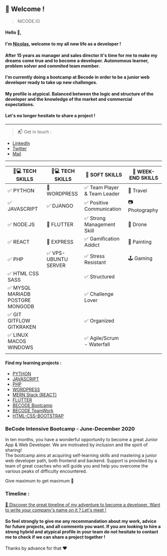## :loudspeaker: Welcome !
> NICODE.IO

#### Hello 👋, 

#### I'm [Nicolas](https://www.linkedin.com/in/nicolas-denoel/), welcome to my all new life as a developer !

#### After 15 years as manager and sales director it's time for me to make my dreams come true and to become a developer. Autonomous learner, problem solver and commited team member.
#### I'm currently doing a bootcamp at Becode in order to be a junior web developer ready to take up new challenges.
#### My profile is atypical. Balanced between the logic and structure of the developer and the knowledge of the market and commercial expectations.
#### Let's no longer hesitate to share a project ! 

---

> :mailbox_with_mail: Get in touch :
- [LinkedIn](linkedin.com/in/nicolas-denoel)
- [Twitter](https://twitter.com/Nicode_IO)
- [Mail](mailto:info@nicode.io) 

---
| :iphone::computer: TECH SKILLS            | :iphone::computer: TECH SKILLS  |  :muscle: SOFT SKILLS                          |  :deciduous_tree: WEEK-END SKILLS |
|-------------------------------------------|---------------------------------|------------------------------------------------|-----------------------------------|
| :white_check_mark: PYTHON                 |:construction: WORDPRESS         | :white_check_mark: Team Player & Team Leader    | :sunrise_over_mountains: Travel  |
| :white_check_mark: JAVASCRIPT             |:white_check_mark: DJANGO        | :white_check_mark: Positive Communication      | :camera: Photography              |
| :white_check_mark: NODE.JS                |:construction: FLUTTER           | :white_check_mark: Strong Management Skill     | :helicopter: Drone                |
| :white_check_mark: REACT                  |:construction: EXPRESS           | :white_check_mark: Gamification Addict         | :art: Painting                    |
| :white_check_mark: PHP                    |:white_check_mark: VPS-UBUNTU SERVER| :white_check_mark: Stress Resistant         | :joystick: Gaming                 |
| :white_check_mark: HTML CSS SASS          |                                 | :white_check_mark: Structured                  |                                   |
| :white_check_mark: MYSQL MARIADB POSTGRE MONGODB  |                         | :white_check_mark: Challenge Lover             |                                   |
| :white_check_mark: GIT GITFLOW GITKRAKEN  |                                 | :white_check_mark: Organized                   |                                   |
| :white_check_mark: LINUX MACOS WINDOWS    |                                 | :white_check_mark: Agile/Scrum - Waterfall     |                                   |
|                                           |                                 |                                                |                                   |

#### Find my learning projects :

- [PYTHON](https://github.com/Pythonizer-Nicode)
- [JAVASCRIPT](https://github.com/Javascripter-Nicode)
- [PHP](https://github.com/php-nicode)
- [WORDPRESS](https://github.com/Wordpress-Nicode)
- [MERN Stack (REACT)](https://github.com/MERN-Nicode)
- [FLUTTER](https://github.com/Flutter-Nicode)
- [BECODE Bootcamp](https://github.com/nicode-io/Becode-Learning)
- [BECODE TeamWork](https://github.com/Becode-TeamWork) 
- [HTML-CSS-BOOTSTRAP](https://github.com/html-css-nicode)

### **BeCode** Intensive Bootcamp - June-December 2020

In ten months, you have a wonderful opportunity to become a great Junior App & Web Developer. 
We are motivated by inclusion and the spirit of sharing!   
The bootcamp aims at acquiring self-learning skills and mastering a junior web developer path, both frontend and backend. 
Support is provided by a team of great coaches who will guide you and help you overcome the various peaks of difficulty encountered.

Give maximum to get maximum :rocket:

### Timeline : 
[:calendar: Discover the great timeline of my adventure to become a developer. Want to write your company's name on it ? Let's meet !](https://timelines.gitkraken.com/timeline/2e12cc334eb0406b84bf7a6339e666c4?range=2020-05-26_2020-06-27)  

#### So feel strongly to give me any recommandation about my work, advice for future projects, and all comments you want. If you are looking to hire a strong hybrid and atypical profile in your team do not hesitate to contact me to check if we can share a project together !  

Thanks by advance for that :heart:  


 
